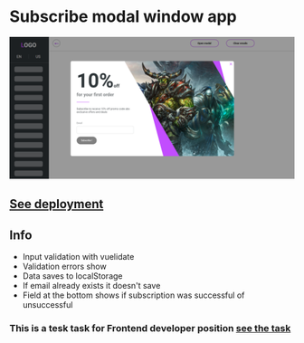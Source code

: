 # Subscribe modal window app

![image](https://github.com/Nickborovkov/subscribe_modal_window/blob/master/src/assets/images/appScreenshot.png)

## [See deployment](https://nickborovkov.github.io/traffic_lights_emulator_app/)

## Info
- Input validation with vuelidate
- Validation errors show
- Data saves to localStorage
- If email already exists it doesn't save
- Field at the bottom shows if subscription was successful of unsuccessful

### This is a tesk task for Frontend developer position [see the task](https://docs.google.com/document/d/1KZcWSsd0oa4aS0PDVXyvPFJSUlnxYt9fDgsO34b97TM/edit)
